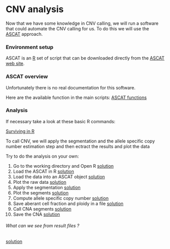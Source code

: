 # CNV analysis

Now that we have some knowledge in CNV calling, we will run a software that could automate the CNV calling for us. To do this we will use the 
[ASCAT](http://www.pnas.org/content/107/39/16910.abstract) 
approach.

### Environment setup

ASCAT is an 
[R](http://cran.r-project.org/) 
set of script that can be downloaded directly from the 
[ASCAT web site](http://heim.ifi.uio.no/bioinf/Projects/ASCAT/).

### ASCAT overview

Unfortunately there is no real documentation for this software.

Here are the available function in the main scripts:
[ASCAT functions](./ASCAT_functions.md)


### Analysis

If necessary take a look at these basic R commands:

[Surviving in R](http://personality-project.org/r/r.commands.html)


To call CNV, we will apply the segmentation and the allele specific copy number estimation step and then ectract the results and plot the data

Try to do the analysis on your own:

1. Go to the working directory  and Open R [solution](../solutions/7.1ascat_Ropen.md)
2. Load the ASCAT in R [solution](../solutions/7.2ascat_loadM.md)
3. Load the data into an ASCAT object [solution](../solutions/7.3ascat_loadD.md)
4. Plot the raw data [solution](../solutions/7.4ascat_plotRaw.md)
5. Apply the segmentation [solution](../solutions/7.5ascat_segments.md)
6. Plot the segments [solution](../solutions/7.6ascat_plotSeg.md)
7. Compute allele specific copy number [solution](../solutions/7.7ascat_ASCP.md)
8. Save aberant cell fraction and ploidy in a file [solution](../solutions/7.8ascat_savePlo.md)
9. Call CNA segments [solution](../solutions/7.9ascat_CNA.md)
10. Save the CNA [solution](../solutions/7.10ascat_saveCNA.md)

###### What can we see from result files ?
[solution](../solutions/7.11ascat_exam.md)



